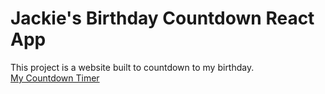 # Jackie's Birthday Countdown React App

This project is a website built to countdown to my birthday.\
[My Countdown Timer](https://jackie-si.github.io/simple_countdown/)

